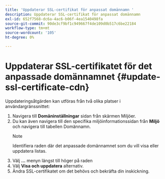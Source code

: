 ```yaml
---
title: 'Uppdaterar SSL-certifikat för anpassat domännamn '
description: Uppdaterar SSL-certifikat för anpassat domännamn
exl-id: 652f7568-dc6a-4ac6-b06f-4ea1540498fa
source-git-commit: 90de3cf9bf1c949667f4de109d0b517c6be22184
workflow-type: tm+mt
source-wordcount: '105'
ht-degree: 0%

---
```


# Uppdaterar SSL-certifikatet för det anpassade domännamnet {#update-ssl-certificate-cdn}

Uppdateringsåtgärden kan utföras från två olika platser i användargränssnittet:

1. Navigera till **Domäninställningar** sidan från skärmen Miljöer.
1. Du kan även navigera till den specifika miljöinformationssidan från **Miljö** och navigera till tabellen Domännamn.
   >[!NOTE]
   >Identifiera raden där det anpassade domännamnet som du vill visa eller uppdatera listas.
1. Välj **...** menyn längst till höger på raden
1. Välj **Visa och uppdatera** alternativ.
1. Ändra SSL-certifikatet om det behövs och bekräfta din inskickning.
